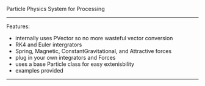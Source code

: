 Particle Physics System for Processing

<hr />

Features:
<ul>
   <li>internally uses PVector so no more wasteful vector conversion</li>
   <li>RK4 and Euler intergrators</li>
   <li>Spring, Magnetic, ConstantGravitational, and Attractive forces</li>
   <li>plug in your own integrators and Forces</li>
   <li>uses a base Particle class for easy extenisbility</li>
   <li>examples provided</li>
</ul>

<hr />


